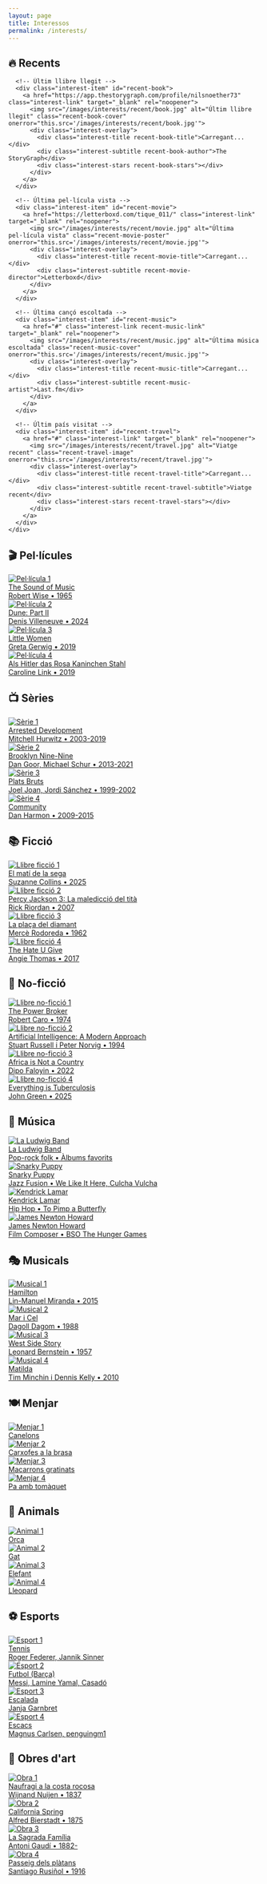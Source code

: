 ```yaml
---
layout: page
title: Interessos
permalink: /interests/
---
```


<div class="interests-container">
  
  <!-- Recents -->
  <div class="interest-category">
    <h2>🔥 Recents</h2>
    <div class="interest-grid">

      <!-- Últim llibre llegit -->
      <div class="interest-item" id="recent-book">
        <a href="https://app.thestorygraph.com/profile/nilsnoether73" class="interest-link" target="_blank" rel="noopener">
          <img src="/images/interests/recent/book.jpg" alt="Últim llibre llegit" class="recent-book-cover" onerror="this.src='/images/interests/recent/book.jpg'">
          <div class="interest-overlay">
            <div class="interest-title recent-book-title">Carregant...</div>
            <div class="interest-subtitle recent-book-author">The StoryGraph</div>
            <div class="interest-stars recent-book-stars"></div>
          </div>
        </a>
      </div>
      
      <!-- Última pel·lícula vista -->
      <div class="interest-item" id="recent-movie">
        <a href="https://letterboxd.com/tique_011/" class="interest-link" target="_blank" rel="noopener">
          <img src="/images/interests/recent/movie.jpg" alt="Última pel·lícula vista" class="recent-movie-poster" onerror="this.src='/images/interests/recent/movie.jpg'">
          <div class="interest-overlay">
            <div class="interest-title recent-movie-title">Carregant...</div>
            <div class="interest-subtitle recent-movie-director">Letterboxd</div>
          </div>
        </a>
      </div>
      
      <!-- Última cançó escoltada -->
      <div class="interest-item" id="recent-music">
        <a href="#" class="interest-link recent-music-link" target="_blank" rel="noopener">
          <img src="/images/interests/recent/music.jpg" alt="Última música escoltada" class="recent-music-cover" onerror="this.src='/images/interests/recent/music.jpg'">
          <div class="interest-overlay">
            <div class="interest-title recent-music-title">Carregant...</div>
            <div class="interest-subtitle recent-music-artist">Last.fm</div>
          </div>
        </a>
      </div>

      <!-- Últim país visitat -->
      <div class="interest-item" id="recent-travel">
        <a href="#" class="interest-link" target="_blank" rel="noopener">
          <img src="/images/interests/recent/travel.jpg" alt="Viatge recent" class="recent-travel-image" onerror="this.src='/images/interests/recent/travel.jpg'">
          <div class="interest-overlay">
            <div class="interest-title recent-travel-title">Carregant...</div>
            <div class="interest-subtitle recent-travel-subtitle">Viatge recent</div>
            <div class="interest-stars recent-travel-stars"></div>
          </div>
        </a>
      </div>
    </div>
  </div>
  
  <!-- Pel·lícules -->
  <div class="divider-fade"><div class="divider-fade-inner"></div></div>
  <div class="interest-category">
    <h2>🎬 Pel·lícules</h2>
    <div class="interest-grid">
      <div class="interest-item">
        <a href="https://letterboxd.com/tique_011/film/the-sound-of-music/activity/" class="interest-link" target="_blank" rel="noopener">
          <img src="/images/interests/movies/the-sound-of-music.jpg" alt="Pel·lícula 1" onerror="this.parentElement.parentElement.innerHTML='<div class=&quot;interest-placeholder&quot;>Poster 1</div>'">
          <div class="interest-overlay">
            <div class="interest-title">The Sound of Music</div>
            <div class="interest-subtitle">Robert Wise • 1965</div>
          </div>
        </a>
      </div>
      <div class="interest-item">
        <a href="https://letterboxd.com/tique_011/film/dune-part-two/activity/" class="interest-link" target="_blank" rel="noopener">
          <img src="/images/interests/movies/dune-part-two.jpg" alt="Pel·lícula 2" onerror="this.parentElement.parentElement.innerHTML='<div class=&quot;interest-placeholder&quot;>Poster 2</div>'">
          <div class="interest-overlay">
            <div class="interest-title">Dune: Part II</div>
            <div class="interest-subtitle">Denis Villeneuve • 2024</div>
          </div>
        </a>
      </div>
      <div class="interest-item">
        <a href="https://letterboxd.com/tique_011/film/little-women-2019/" class="interest-link" target="_blank" rel="noopener">
          <img src="/images/interests/movies/little-women.jpg" alt="Pel·lícula 3" onerror="this.parentElement.parentElement.innerHTML='<div class=&quot;interest-placeholder&quot;>Poster 3</div>'">
          <div class="interest-overlay">
            <div class="interest-title">Little Women</div>
            <div class="interest-subtitle">Greta Gerwig • 2019</div>
          </div>
        </a>
      </div>
      <div class="interest-item">
        <a href="https://letterboxd.com/tique_011/film/when-hitler-stole-pink-rabbit/activity/" class="interest-link" target="_blank" rel="noopener">
          <img src="/images/interests/movies/als-hitler-das-rosa-kaninchen-stahl.jpg" alt="Pel·lícula 4" onerror="this.parentElement.parentElement.innerHTML='<div class=&quot;interest-placeholder&quot;>Poster 4</div>'">
          <div class="interest-overlay">
            <div class="interest-title">Als Hitler das Rosa Kaninchen Stahl</div>
            <div class="interest-subtitle">Caroline Link • 2019</div>
          </div>
        </a>
      </div>
    </div>
  </div>

  <!-- Sèries -->
  <div class="divider-fade"><div class="divider-fade-inner"></div></div>
  <div class="interest-category">
    <h2>📺 Sèries</h2>
    <div class="interest-grid">
      <div class="interest-item">
        <a href="https://www.imdb.com/title/tt0367279/" class="interest-link" target="_blank" rel="noopener">
          <img src="/images/interests/shows/arrested-development.jpg" alt="Sèrie 1" onerror="this.parentElement.parentElement.innerHTML='<div class=&quot;interest-placeholder&quot;>Sèrie 1</div>'">
          <div class="interest-overlay">
            <div class="interest-title">Arrested Development</div>
            <div class="interest-subtitle">Mitchell Hurwitz • 2003-2019</div>
          </div>
        </a>
      </div>
      <div class="interest-item">
        <a href="https://www.imdb.com/title/tt2467372/" class="interest-link" target="_blank" rel="noopener">
          <img src="/images/interests/shows/brooklyn-nine-nine.jpg" alt="Sèrie 2" onerror="this.parentElement.parentElement.innerHTML='<div class=&quot;interest-placeholder&quot;>Sèrie 2</div>'">
          <div class="interest-overlay">
            <div class="interest-title">Brooklyn Nine-Nine</div>
            <div class="interest-subtitle">Dan Goor, Michael Schur • 2013-2021</div>
          </div>
        </a>
      </div>
      <div class="interest-item">
        <a href="https://www.imdb.com/title/tt0352089/" class="interest-link" target="_blank" rel="noopener">
          <img src="/images/interests/shows/plats-bruts.jpg" alt="Sèrie 3" onerror="this.parentElement.parentElement.innerHTML='<div class=&quot;interest-placeholder&quot;>Sèrie 3</div>'">
          <div class="interest-overlay">
            <div class="interest-title">Plats Bruts</div>
            <div class="interest-subtitle">Joel Joan, Jordi Sánchez • 1999-2002</div>
          </div>
        </a>
      </div>
      <div class="interest-item">
        <a href="https://www.imdb.com/title/tt1439629/" class="interest-link" target="_blank" rel="noopener">
          <img src="/images/interests/shows/community.jpg" alt="Sèrie 4" onerror="this.parentElement.parentElement.innerHTML='<div class=&quot;interest-placeholder&quot;>Sèrie 4</div>'">
          <div class="interest-overlay">
            <div class="interest-title">Community</div>
            <div class="interest-subtitle">Dan Harmon • 2009-2015</div>
          </div>
        </a>
      </div>
    </div>
  </div>

  <!-- Llibres de ficció -->
  <div class="divider-fade"><div class="divider-fade-inner"></div></div>
  <div class="interest-category">
    <h2>📚 Ficció</h2>
    <div class="interest-grid">
      <div class="interest-item">
        <a href="https://app.thestorygraph.com/reviews/9b49ae8e-0b73-4d4b-bb89-ee7c98a80aef" class="interest-link" target="_blank" rel="noopener">
          <img src="/images/interests/fiction/el-mati-de-la-sega.jpg" alt="Llibre ficció 1" onerror="this.parentElement.parentElement.innerHTML='<div class=&quot;interest-placeholder&quot;>Portada 1</div>'">
          <div class="interest-overlay">
            <div class="interest-title">El matí de la sega</div>
            <div class="interest-subtitle">Suzanne Collins • 2025</div>
          </div>
        </a>
      </div>
      <div class="interest-item">
        <a href="https://app.thestorygraph.com/reviews/ffc91366-cbd6-4234-bbe0-47f26c611906" class="interest-link" target="_blank" rel="noopener">
          <img src="/images/interests/fiction/percy-jackson-la-malediccio-del-tita.jpg" alt="Llibre ficció 2" onerror="this.parentElement.parentElement.innerHTML='<div class=&quot;interest-placeholder&quot;>Portada 2</div>'">
          <div class="interest-overlay">
            <div class="interest-title">Percy Jackson 3: La maledicció del tità</div>
            <div class="interest-subtitle">Rick Riordan • 2007</div>
          </div>
        </a>
      </div>
      <div class="interest-item">
        <a href="https://app.thestorygraph.com/reviews/cbe98c2e-abb0-434d-94f2-ec25f4a718b5" class="interest-link" target="_blank" rel="noopener">
          <img src="/images/interests/fiction/la-placa-del-diamant.jpg" alt="Llibre ficció 3" onerror="this.parentElement.parentElement.innerHTML='<div class=&quot;interest-placeholder&quot;>Portada 3</div>'">
          <div class="interest-overlay">
            <div class="interest-title">La plaça del diamant</div>
            <div class="interest-subtitle">Mercè Rodoreda • 1962</div>
          </div>
        </a>
      </div>
      <div class="interest-item">
        <a href="https://app.thestorygraph.com/reviews/14927454-0ced-4db7-a46a-b111e596a9a3" class="interest-link" target="_blank" rel="noopener">
          <img src="/images/interests/fiction/the-hate-u-give.jpg" alt="Llibre ficció 4" onerror="this.parentElement.parentElement.innerHTML='<div class=&quot;interest-placeholder&quot;>Portada 4</div>'">
          <div class="interest-overlay">
            <div class="interest-title">The Hate U Give</div>
            <div class="interest-subtitle">Angie Thomas • 2017</div>
          </div>
        </a>
      </div>
    </div>
  </div>

  <!-- Llibres de no-ficció -->
  <div class="divider-fade"><div class="divider-fade-inner"></div></div>
  <div class="interest-category">
    <h2>📖 No-ficció</h2>
    <div class="interest-grid">
      <div class="interest-item">
        <a href="https://app.thestorygraph.com/reviews/99441071-67b2-40ee-9ec1-123df94e262b" class="interest-link" target="_blank" rel="noopener">
          <img src="/images/interests/nonfiction/the-power-broker.jpg" alt="Llibre no-ficció 1" onerror="this.parentElement.parentElement.innerHTML='<div class=&quot;interest-placeholder&quot;>Portada 1</div>'">
          <div class="interest-overlay">
            <div class="interest-title">The Power Broker</div>
            <div class="interest-subtitle">Robert Caro • 1974</div>
          </div>
        </a>
      </div>
      <div class="interest-item">
        <a href="https://app.thestorygraph.com/books/b73a25c2-bcf4-4b66-a14e-1df9c1a4d59c" class="interest-link" target="_blank" rel="noopener">
          <img src="/images/interests/nonfiction/artificial-intelligence-modern-approach.jpg" alt="Llibre no-ficció 2" onerror="this.parentElement.parentElement.innerHTML='<div class=&quot;interest-placeholder&quot;>Portada 2</div>'">
          <div class="interest-overlay">
            <div class="interest-title">Artificial Intelligence: A Modern Approach</div>
            <div class="interest-subtitle">Stuart Russell i Peter Norvig • 1994</div>
          </div>
        </a>
      </div>
      <div class="interest-item">
        <a href="#" class="interest-link" target="_blank" rel="noopener">
          <img src="/images/interests/nonfiction/africa-is-not-a-country.jpg" alt="Llibre no-ficció 3" onerror="this.parentElement.parentElement.innerHTML='<div class=&quot;interest-placeholder&quot;>Portada 3</div>'">
          <div class="interest-overlay">
            <div class="interest-title">Africa is Not a Country</div>
            <div class="interest-subtitle">Dipo Faloyin • 2022</div>
          </div>
        </a>
      </div>
      <div class="interest-item">
        <a href="https://app.thestorygraph.com/reviews/3cb87e45-cbe7-4fcf-8c7b-c2a519eb7a4d" class="interest-link" target="_blank" rel="noopener">
          <img src="/images/interests/nonfiction/everything-is-tuberculosis.jpg" alt="Llibre no-ficció 4" onerror="this.parentElement.parentElement.innerHTML='<div class=&quot;interest-placeholder&quot;>Portada 4</div>'">
          <div class="interest-overlay">
            <div class="interest-title">Everything is Tuberculosis</div>
            <div class="interest-subtitle">John Green • 2025</div>
          </div>
        </a>
      </div>
    </div>
  </div>

  <!-- Música (artistes i àlbums favorits) -->
  <div class="divider-fade"><div class="divider-fade-inner"></div></div>
  <div class="interest-category">
    <h2>🎵 Música</h2>
    <div class="interest-grid">
      <!-- Artistes seleccionats -->
      <div class="interest-item">
        <a href="https://open.spotify.com/artist/1hOwyBjBzD71G76KApDEy5" class="interest-link" target="_blank" rel="noopener">
          <img src="/images/interests/music/la-ludwig-band.jpg" alt="La Ludwig Band" onerror="this.parentElement.parentElement.innerHTML='<div class=&quot;interest-placeholder&quot;>La Ludwig Band</div>'">
          <div class="interest-overlay">
            <div class="interest-title">La Ludwig Band</div>
            <div class="interest-subtitle">Pop-rock folk • Àlbums favorits</div>
          </div>
        </a>
      </div>
      <div class="interest-item">
        <a href="#" class="interest-link" target="_blank" rel="noopener">
          <img src="/images/interests/music/snarky-puppy.jpg" alt="Snarky Puppy" onerror="this.parentElement.parentElement.innerHTML='<div class=&quot;interest-placeholder&quot;>Snarky Puppy</div>'">
          <div class="interest-overlay">
            <div class="interest-title">Snarky Puppy</div>
            <div class="interest-subtitle">Jazz Fusion • We Like It Here, Culcha Vulcha</div>
          </div>
        </a>
      </div>
      <!-- Artistes individuals -->
      <div class="interest-item">
        <a href="#" class="interest-link" target="_blank" rel="noopener">
          <img src="/images/interests/music/kendrick-lamar.jpg" alt="Kendrick Lamar" onerror="this.parentElement.parentElement.innerHTML='<div class=&quot;interest-placeholder&quot;>Kendrick Lamar</div>'">
          <div class="interest-overlay">
            <div class="interest-title">Kendrick Lamar</div>
            <div class="interest-subtitle">Hip Hop • To Pimp a Butterfly</div>
          </div>
        </a>
      </div>
      <div class="interest-item">
        <a href="#" class="interest-link" target="_blank" rel="noopener">
          <img src="/images/interests/music/james-newton-howard.jpg" alt="James Newton Howard" onerror="this.parentElement.parentElement.innerHTML='<div class=&quot;interest-placeholder&quot;>James Newton Howard</div>'">
          <div class="interest-overlay">
            <div class="interest-title">James Newton Howard</div>
            <div class="interest-subtitle">Film Composer • BSO The Hunger Games</div>
          </div>
        </a>
      </div>
    </div>
  </div>

  <!-- Musicals -->
  <div class="divider-fade"><div class="divider-fade-inner"></div></div>
  <div class="interest-category">
    <h2>🎭 Musicals</h2>
    <div class="interest-grid">
      <div class="interest-item">
        <a href="#🎭-musicals" class="interest-link" target="_blank" rel="noopener">
          <img src="/images/interests/musicals/hamilton.jpg" alt="Musical 1" onerror="this.parentElement.parentElement.innerHTML='<div class=&quot;interest-placeholder&quot;>Musical 1</div>'">
          <div class="interest-overlay">
            <div class="interest-title">Hamilton</div>
            <div class="interest-subtitle">Lin-Manuel Miranda • 2015</div>
          </div>
        </a>
      </div>
      <div class="interest-item">
        <a href="https://www.teatrevictoria.com/ca/cartellera/c/183-mar-i-cel.html" class="interest-link" target="_blank" rel="noopener">
          <img src="/images/interests/musicals/the-phantom-of-the-opera.jpg" alt="Musical 2" onerror="this.parentElement.parentElement.innerHTML='<div class=&quot;interest-placeholder&quot;>Musical 2</div>'">
          <div class="interest-overlay">
            <div class="interest-title">Mar i Cel</div>
            <div class="interest-subtitle">Dagoll Dagom • 1988</div>
          </div>
        </a>
      </div>
      <div class="interest-item">
        <a href="#🎭-musicals" class="interest-link" target="_blank" rel="noopener">
          <img src="/images/interests/musicals/west-side-story.jpg" alt="Musical 3" onerror="this.parentElement.parentElement.innerHTML='<div class=&quot;interest-placeholder&quot;>Musical 3</div>'">
          <div class="interest-overlay">
            <div class="interest-title">West Side Story</div>
            <div class="interest-subtitle">Leonard Bernstein • 1957</div>
          </div>
        </a>
      </div>
      <div class="interest-item">
        <a href="#🎭-musicals" class="interest-link" target="_blank" rel="noopener">
          <img src="/images/interests/musicals/matilda.jpg" alt="Musical 4" onerror="this.parentElement.parentElement.innerHTML='<div class=&quot;interest-placeholder&quot;>Musical 4</div>'">
          <div class="interest-overlay">
            <div class="interest-title">Matilda</div>
            <div class="interest-subtitle">Tim Minchin i Dennis Kelly • 2010</div>
          </div>
        </a>
      </div>
    </div>
  </div>

  <!-- Menjar -->
  <div class="divider-fade"><div class="divider-fade-inner"></div></div>
  <div class="interest-category">
    <h2>🍽️ Menjar</h2>
    <div class="interest-grid">
      <div class="interest-item">
        <a href="#" class="interest-link" target="_blank" rel="noopener">
          <img src="/images/interests/food/canelons.png" alt="Menjar 1" onerror="this.parentElement.parentElement.innerHTML='<div class=&quot;interest-placeholder&quot;>Menjar 1</div>'">
          <div class="interest-overlay">
            <div class="interest-title">Canelons</div>
            <div class="interest-subtitle"></div>
          </div>
        </a>
      </div>
      <div class="interest-item">
        <a href="https://3focs.com/ca/" class="interest-link" target="_blank" rel="noopener">
          <img src="/images/interests/food/carxofes.jpg" alt="Menjar 2" onerror="this.parentElement.parentElement.innerHTML='<div class=&quot;interest-placeholder&quot;>Menjar 2</div>'">
          <div class="interest-overlay">
            <div class="interest-title">Carxofes a la brasa</div>
            <div class="interest-subtitle"></div>
          </div>
        </a>
      </div>
      <div class="interest-item">
        <a href="https://www.timeout.cat/barcelona/ca/restaurants/gaig-barcelona" class="interest-link" target="_blank" rel="noopener">
          <img src="/images/interests/food/macarrons.jpg" alt="Menjar 3" onerror="this.parentElement.parentElement.innerHTML='<div class=&quot;interest-placeholder&quot;>Menjar 3</div>'">
          <div class="interest-overlay">
            <div class="interest-title">Macarrons gratinats</div>
            <div class="interest-subtitle"></div>
          </div>
        </a>
      </div>
      <div class="interest-item">
        <a href="https://www.barmolina.com/ca/" class="interest-link" target="_blank" rel="noopener">
          <img src="/images/interests/food/pa-amb-tomàquet.jpg" alt="Menjar 4" onerror="this.parentElement.parentElement.innerHTML='<div class=&quot;interest-placeholder&quot;>Menjar 4</div>'">
          <div class="interest-overlay">
            <div class="interest-title">Pa amb tomàquet</div>
            <div class="interest-subtitle"></div>
          </div>
        </a>
      </div>
    </div>
  </div>

  <!-- Animals -->
  <div class="interest-category">
    <h2>🐾 Animals</h2>
    <div class="interest-grid">
      <div class="interest-item">
        <a href="#" class="interest-link" target="_blank" rel="noopener">
          <img src="/images/interests/animals/orca.jpg" alt="Animal 1" onerror="this.parentElement.parentElement.innerHTML='<div class=&quot;interest-placeholder&quot;>Animal 1</div>'">
          <div class="interest-overlay">
            <div class="interest-title">Orca</div>
            <div class="interest-subtitle"></div>
          </div>
        </a>
      </div>
      <div class="interest-item">
        <a href="#" class="interest-link" target="_blank" rel="noopener">
          <img src="/images/interests/animals/gat.jpg" alt="Animal 2" onerror="this.parentElement.parentElement.innerHTML='<div class=&quot;interest-placeholder&quot;>Animal 2</div>'">
          <div class="interest-overlay">
            <div class="interest-title">Gat</div>
            <div class="interest-subtitle"></div>
          </div>
        </a>
      </div>
      <div class="interest-item">
        <a href="#" class="interest-link" target="_blank" rel="noopener">
          <img src="/images/interests/animals/elefant.jpg" alt="Animal 3" onerror="this.parentElement.parentElement.innerHTML='<div class=&quot;interest-placeholder&quot;>Animal 3</div>'">
          <div class="interest-overlay">
            <div class="interest-title">Elefant</div>
            <div class="interest-subtitle"></div>
          </div>
        </a>
      </div>
      <div class="interest-item">
        <a href="#" class="interest-link" target="_blank" rel="noopener">
          <img src="/images/interests/animals/lleopard.jpg" alt="Animal 4" onerror="this.parentElement.parentElement.innerHTML='<div class=&quot;interest-placeholder&quot;>Animal 4</div>'">
          <div class="interest-overlay">
            <div class="interest-title">Lleopard</div>
            <div class="interest-subtitle"></div>
          </div>
        </a>
      </div>
    </div>
  </div>

  <!-- Esports -->
  <div class="interest-category">
    <h2>⚽ Esports</h2>
    <div class="interest-grid">
      <div class="interest-item">
        <a href="#⚽-esports" class="interest-link" target="_blank" rel="noopener">
          <img src="/images/interests/sports/tennis.jpg" alt="Esport 1" onerror="this.parentElement.parentElement.innerHTML='<div class=&quot;interest-placeholder&quot;>Esport 1</div>'">
          <div class="interest-overlay">
            <div class="interest-title">Tennis</div>
            <div class="interest-subtitle">Roger Federer, Jannik Sinner</div>
          </div>
        </a>
      </div>
      <div class="interest-item">
        <a href="#⚽-esports" class="interest-link" target="_blank" rel="noopener">
          <img src="/images/interests/sports/fc-barcelona.jpg" alt="Esport 2" onerror="this.parentElement.parentElement.innerHTML='<div class=&quot;interest-placeholder&quot;>Esport 2</div>'">
          <div class="interest-overlay">
            <div class="interest-title">Futbol (Barça)</div>
            <div class="interest-subtitle">Messi, Lamine Yamal, Casadó</div>
          </div>
        </a>
      </div>
      <div class="interest-item">
        <a href="#⚽-esports" class="interest-.interest-link" target="_blank" rel="noopener">
          <img src="/images/interests/sports/climbing.jpg" alt="Esport 3" onerror="this.parentElement.parentElement.innerHTML='<div class=&quot;interest-placeholder&quot;>Esport 3</div>'">
          <div class="interest-overlay">
            <div class="interest-title">Escalada</div>
            <div class="interest-subtitle">Janja Garnbret</div>
          </div>
        </a>
      </div>
      <div class="interest-item">
        <a href="#⚽-esports" class="interest-link" target="_blank" rel="noopener">
          <img src="/images/interests/sports/chess.jpg" alt="Esport 4" onerror="this.parentElement.parentElement.innerHTML='<div class=&quot;interest-placeholder&quot;>Esport 4</div>'">
          <div class="interest-overlay">
            <div class="interest-title">Escacs</div>
            <div class="interest-subtitle">Magnus Carlsen, penguingm1</div>
          </div>
        </a>
      </div>
    </div>
  </div>

  <!-- Obres d'art -->
  <div class="interest-category art-category">
    <h2>🎨 Obres d'art</h2>
    <div class="interest-grid">
      <div class="interest-item">
        <a href="https://artsandculture.google.com/asset/shipwreck-off-a-rocky-coast-nuijen-wijnand/jwHeR2DfWY0qpw" class="interest-link" target="_blank" rel="noopener">
          <img src="/images/interests/art/shipwreck-off-rocky-coast-nuijen.jpg" alt="Obra 1" onerror="this.parentElement.parentElement.innerHTML='<div class=&quot;interest-placeholder&quot;>Obra 1</div>'">
          <div class="interest-overlay">
            <div class="interest-title">Naufragi a la costa rocosa</div>
            <div class="interest-subtitle">Wijnand Nuijen • 1837</div>
          </div>
        </a>
      </div>
      <div class="interest-item">
        <a href="https://artsandculture.google.com/asset/california-spring-albert-bierstadt-1830%E2%80%931902/bAE9fcwSxFxp4w" class="interest-link" target="_blank" rel="noopener">
          <img src="/images/interests/art/california-spring-bierstadt.jpg" alt="Obra 2" onerror="this.parentElement.parentElement.innerHTML='<div class=&quot;interest-placeholder&quot;>Obra 2</div>'">
          <div class="interest-overlay">
            <div class="interest-title">California Spring</div>
            <div class="interest-subtitle">Alfred Bierstadt • 1875</div>
          </div>
        </a>
      </div>
      <div class="interest-item">
        <a href="https://sagradafamilia.org/" class="interest-link" target="_blank" rel="noopener">
          <img src="/images/interests/art/sagrada-familia-gaudi.jpg" alt="Obra 3" onerror="this.parentElement.parentElement.innerHTML='<div class=&quot;interest-placeholder&quot;>Obra 3</div>'">
          <div class="interest-overlay">
            <div class="interest-title">La Sagrada Família</div>
            <div class="interest-subtitle">Antoni Gaudí • 1882-</div>
          </div>
        </a>
      </div>
      <div class="interest-item">
        <a href="https://artsandculture.google.com/asset/avenue-of-plane-trees/wQFzEqx_dpfP6Q" class="interest-link" target="_blank" rel="noopener">
          <img src="/images/interests/art/avenue-plane-trees-rusinol.jpg" alt="Obra 4" onerror="this.parentElement.parentElement.innerHTML='<div class=&quot;interest-placeholder&quot;>Obra 4</div>'">
          <div class="interest-overlay">
            <div class="interest-title">Passeig dels plàtans</div>
            <div class="interest-subtitle">Santiago Rusiñol • 1916</div>
          </div>
        </a>
      </div>
    </div>
  </div>

</div>

<script src="/js/recent_activity.js"></script>